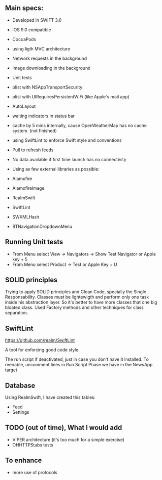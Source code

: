 
## Main specs:

* Developed in SWIFT 3.0
* iOS 9.0 compatible
* CocoaPods
* using ligth MVC architecture
* Network requests in the background
* Image downloading in the background
* Unit tests
* plist with NSAppTransportSecurity
* plist with UIRequiresPersistentWiFi (like Apple's mail app)
* AutoLayout
* waiting indicators in status bar
* cache by 5 mins internally, cause OpenWeatherMap has no cache system. (not finished)
* using SwiftLint to enforce Swift style and conventions
* Pull to refresh feeds
* No data available if first time launch has no connectivity
* Using as few external libraries as possible:

* Alamofire
* AlamofireImage
* RealmSwift
* SwiftLint
* SWXMLHash
* BTNavigationDropdownMenu

## Running Unit tests

* From Menu select View -> Navigators -> Show Test Navigator or Apple key + 5
* From Menu select Product -> Test or Apple Key + U

## SOLID principles

Trying to apply SOLID principles and Clean Code, specially the Single Responsability. Classes must be lightewigth and perform only one task inside his abstraction layer. So it's better to have more classes that one big bloated class. Used Factory methods and other techniques for class separation.

## SwiftLint
https://github.com/realm/SwiftLint

A tool for enforcing good code style.

The run script if deactivated, just in case you don't have it installed. To reenable, uncomment lines in Run Script Phase we have in the NewsApp target

## Database

Using RealmSwift, I have created this tables:

* Feed
* Settings

## TODO (out of time), What I would add

* VIPER architecture (it's too much for a simple exercise)
* OHHTTPStubs tests

## To enhance

* more use of protocols
